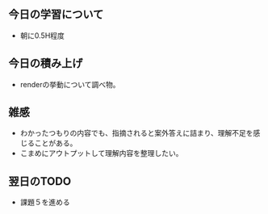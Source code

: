 ## 今日の学習について
- 朝に0.5H程度

## 今日の積み上げ 
- renderの挙動について調べ物。

## 雑感
- わかったつもりの内容でも、指摘されると案外答えに詰まり、理解不足を感じることがある。
- こまめにアウトプットして理解内容を整理したい。

## 翌日のTODO
- 課題５を進める
